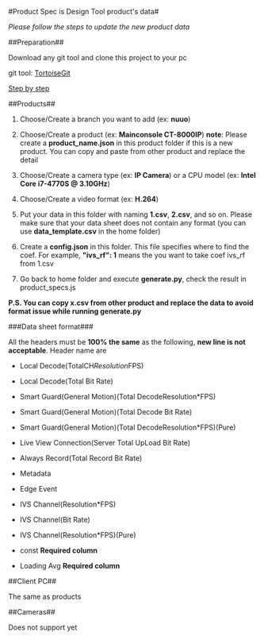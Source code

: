 #Product Spec is Design Tool product's data#


*Please follow the steps to update the new product data*

##Preparation##

Download any git tool and clone this project to your pc

git tool: [TortoiseGit](https://tortoisegit.org/)

[Step by step](https://docs.google.com/presentation/d/13R_uY1wWkM9xs4NZTqyKzN9lQGDJ54UFV-vRLM-i3F0/edit#slide=id.g10864fa8cc_1_1)


##Products##

1. Choose/Create a branch you want to add (ex: **nuuo**)

2. Choose/Create a product (ex: **Mainconsole CT-8000IP**)
**note**: Please create a **product_name.json** in this product
folder if this is a new product. You can copy and paste from other
product and replace the detail

3. Choose/Create a camera type (ex: **IP Camera**) or a CPU model (ex: **Intel Core i7-4770S @ 3.10GHz**)

4. Choose/Create a video format (ex: **H.264**)

5. Put your data in this folder with naming **1.csv**, **2.csv**, and so on. Please make sure that your data sheet does not contain any format (you can use **data_template.csv** in the home folder)

6. Create a **config.json** in this folder. This file specifies where to find the coef. For example, **"ivs\_rf": 1** means the you want to take coef ivs_rf from 1.csv

7. Go back to home folder and execute **generate.py**, check the result in product_specs.js

**P.S. You can copy x.csv from other product and replace the data to avoid format issue while running generate.py**

###Data sheet format###

All the headers must be **100% the same** as the following, **new line is not acceptable**. Header name are

- Local Decode(TotalCH*Resolution*FPS)

- Local Decode(Total Bit Rate)

- Smart Guard(General Motion)(Total DecodeResolution*FPS)

- Smart Guard(General Motion)(Total Decode Bit Rate)

- Smart Guard(General Motion)(Total DecodeResolution*FPS)(Pure)

- Live View Connection(Server Total UpLoad Bit Rate)

- Always Record(Total Record Bit Rate)

- Metadata

- Edge Event

- IVS Channel(Resolution*FPS)

- IVS Channel(Bit Rate)

- IVS Channel(Resolution*FPS)(Pure)

- const **Required column**

- Loading Avg **Required column**


##Client PC##

The same as products

##Cameras##

Does not support yet